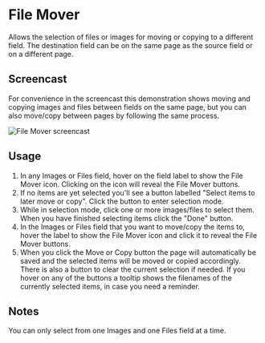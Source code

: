 # File Mover

Allows the selection of files or images for moving or copying to a different field. The destination field can be on the same page as the source field or on a different page.

## Screencast

For convenience in the screencast this demonstration shows moving and copying images and files between fields on the same page, but you can also move/copy between pages by following the same process. 

![File Mover screencast](https://github.com/Toutouwai/FileMover/assets/1538852/c0513817-73c9-40e3-ad9b-d2aa262d9829)

## Usage

1. In any Images or Files field, hover on the field label to show the File Mover icon. Clicking on the icon will reveal the File Mover buttons.
2. If no items are yet selected you'll see a button labelled "Select items to later move or copy". Click the button to enter selection mode.
3. While in selection mode, click one or more images/files to select them. When you have finished selecting items click the "Done" button.
4. In the Images or Files field that you want to move/copy the items to, hover the label to show the File Mover icon and click it to reveal the File Mover buttons.
5. When you click the Move or Copy button the page will automatically be saved and the selected items will be moved or copied accordingly. There is also a button to clear the current selection if needed. If you hover on any of the buttons a tooltip shows the filenames of the currently selected items, in case you need a reminder.

## Notes

You can only select from one Images and one Files field at a time.